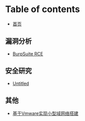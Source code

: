 # Table of contents

* [首页](README.md)

## 漏洞分析 <a id="vuln-analysis"></a>

* [BurpSuite RCE](vuln-analysis/burpsuite-rce.md)

## 安全研究 <a id="research"></a>

* [Untitled](research/untitled.md)

## 其他 <a id="others"></a>

* [基于Vmware实现小型域网络搭建](others/vmware-based-implementation-of-small-domain-network-construction.md)

